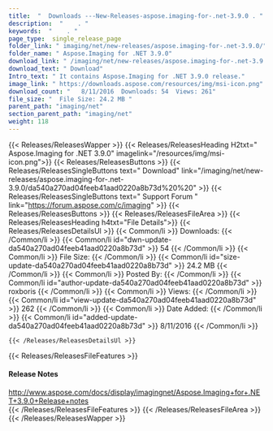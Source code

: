 ```yaml
---
title:  "  Downloads ---New-Releases-aspose.imaging-for-.net-3.9.0 . " 
description:  "    . " 
keywords:  "    . " 
page_type:  single_release_page
folder_link: " imaging/net/new-releases/aspose.imaging-for-.net-3.9.0/"
folder_name: " Aspose.Imaging for .NET 3.9.0"
download_link: " /imaging/net/new-releases/aspose.imaging-for-.net-3.9.0/da540a270ad04feeb41aad0220a8b73d"
download_text: " Download"
Intro_text: " It contains Aspose.Imaging for .NET 3.9.0 release."
image_link: " https://downloads.aspose.com/resources/img/msi-icon.png"
download_count: "   8/11/2016  Downloads: 54  Views: 261"
file_size: "  File Size: 24.2 MB "
parent_path: "imaging/net"
section_parent_path: "imaging/net"
weight: 118 
---
```


{{< Releases/ReleasesWapper >}}
  {{< Releases/ReleasesHeading H2txt=" Aspose.Imaging for .NET 3.9.0" imagelink="/resources/img/msi-icon.png">}}
  {{< Releases/ReleasesButtons >}}
    {{< Releases/ReleasesSingleButtons text=" Download" link="/imaging/net/new-releases/aspose.imaging-for-.net-3.9.0/da540a270ad04feeb41aad0220a8b73d%20%20" >}}
    {{< Releases/ReleasesSingleButtons text=" Support Forum " link="https://forum.aspose.com/c/imaging" >}}
  {{< Releases/ReleasesButtons >}}
  {{< Releases/ReleasesFileArea >}}
    {{< Releases/ReleasesHeading h4txt="File Details">}}
    {{< Releases/ReleasesDetailsUl >}}
            {{< Common/li  >}} Downloads: {{< /Common/li >}} 
      {{< Common/li id="dwn-update-da540a270ad04feeb41aad0220a8b73d" >}} 54 {{< /Common/li >}} 
      {{< Common/li  >}} File Size: {{< /Common/li >}} 
      {{< Common/li id="size-update-da540a270ad04feeb41aad0220a8b73d" >}} 24.2 MB {{< /Common/li >}} 
      {{< Common/li  >}} Posted By: {{< /Common/li >}} 
      {{< Common/li id="author-update-da540a270ad04feeb41aad0220a8b73d" >}} roxboris {{< /Common/li >}} 
      {{< Common/li  >}} Views: {{< /Common/li >}} 
      {{< Common/li id="view-update-da540a270ad04feeb41aad0220a8b73d" >}} 262 {{< /Common/li >}} 
      {{< Common/li  >}} Date Added: {{< /Common/li >}} 
      {{< Common/li id="added-update-da540a270ad04feeb41aad0220a8b73d" >}} 8/11/2016 {{< /Common/li >}} 

    {{< /Releases/ReleasesDetailsUl >}}

  {{< Releases/ReleasesFileFeatures >}}
      <h4>Release Notes</h4><div><a href="http://www.aspose.com/docs/display/imagingnet/Aspose.Imaging+for+.NET+3.9.0+Release+notes">http://www.aspose.com/docs/display/imagingnet/Aspose.Imaging+for+.NET+3.9.0+Release+notes</a></div>
  {{< /Releases/ReleasesFileFeatures >}}
 {{< /Releases/ReleasesFileArea >}}
{{< /Releases/ReleasesWapper >}}



